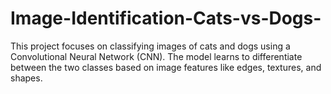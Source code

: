 # Image-Identification-Cats-vs-Dogs-
This project focuses on classifying images of cats and dogs using a Convolutional Neural  Network (CNN). The model learns to differentiate between the two classes based on image  features like edges, textures, and shapes. 

